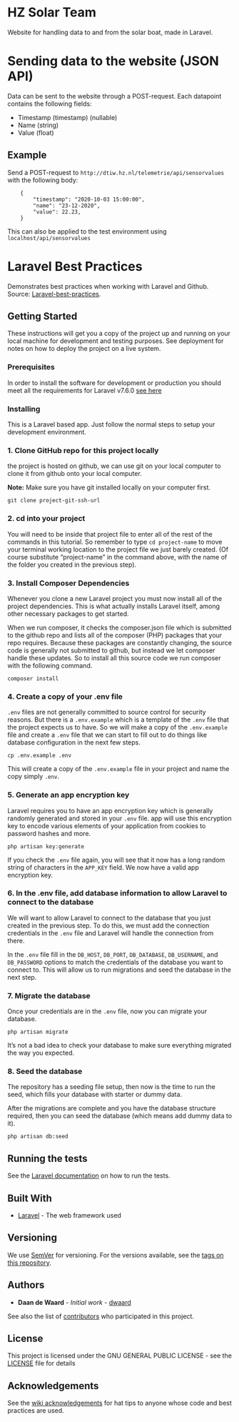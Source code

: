 # HZ Solar Team

Website for handling data to and from the solar boat, made in Laravel.

# Sending data to the website (JSON API)
Data can be sent to the website through a POST-request. Each datapoint contains the following fields:
- Timestamp (timestamp) (nullable)
- Name (string)
- Value (float)

## Example

Send a POST-request to `http://dtiw.hz.nl/telemetrie/api/sensorvalues` with the following body:

```
    {
        "timestamp": "2020-10-03 15:00:00",
        "name": "23-12-2020",
        "value": 22.23,
    }
```

This can also be applied to the test environment using `localhost/api/sensorvalues`

# Laravel Best Practices

Demonstrates best practices when working with Laravel and Github. Source: [Laravel-best-practices](https://github.com/dwaard/laravel-best-practices/wiki). 

## Getting Started

These instructions will get you a copy of the project up and running on your local machine for development and testing purposes. See deployment for notes on how to deploy the project on a live system.

### Prerequisites

In order to install the software for development or production you should meet all the requirements for Laravel v7.6.0 [see here](https://laravel.com/docs/7.x/installation)

### Installing

This is a Laravel based app. Just follow the normal steps to setup your development environment.

### 1. Clone GitHub repo for this project locally
the project is hosted on github, we can use git on your local computer to clone it from github onto your local computer.

**Note:** Make sure you have git installed locally on your computer first.

```shell script
git clone project-git-ssh-url
```

### 2. cd into your project
You will need to be inside that project file to enter all of the rest of the commands in this tutorial. So remember to 
type `cd project-name` to move your terminal working location to the project file we just barely created. (Of course 
substitute “project-name” in the command above, with the name of the folder you created in the previous step).

### 3. Install Composer Dependencies
Whenever you clone a new Laravel project you must now install all of the project dependencies. This is what actually 
installs Laravel itself, among other necessary packages to get started.

When we run composer, it checks the composer.json file which is submitted to the github repo and lists all of the 
composer (PHP) packages that your repo requires. Because these packages are constantly changing, the source code is 
generally not submitted to github, but instead we let composer handle these updates. So to install all this source code 
we run composer with the following command.

```shell script
composer install
```

### 4. Create a copy of your .env file
`.env` files are not generally committed to source control for security reasons. But there is a `.env.example` which is 
a template of the `.env` file that the project expects us to have. So we will make a copy of the `.env.example` file and 
create a `.env` file that we can start to fill out to do things like database configuration in the next few steps.

```shell script
cp .env.example .env
```

This will create a copy of the `.env.example` file in your project and name the copy simply `.env`.

### 5. Generate an app encryption key
Laravel requires you to have an app encryption key which is generally randomly generated and stored in your `.env` file. 
app will use this encryption key to encode various elements of your application from cookies to password hashes and 
more.

``` shell script
php artisan key:generate
```

If you check the `.env` file again, you will see that it now has a long random string of characters in the `APP_KEY` 
field. We now have a valid app encryption key.

### 6. In the .env file, add database information to allow Laravel to connect to the database
We will want to allow Laravel to connect to the database that you just created in the previous step. To do this, we must 
add the connection credentials in the `.env` file and Laravel will handle the connection from there.

In the `.env` file fill in the `DB_HOST`, `DB_PORT`, `DB_DATABASE`, `DB_USERNAME`, and `DB_PASSWORD` options to match 
the credentials of the database you want to connect to. This will allow us to run migrations and seed the database in 
the next step.

### 7. Migrate the database
Once your credentials are in the `.env` file, now you can migrate your database.

``` shell script
php artisan migrate
```

It’s not a bad idea to check your database to make sure everything migrated the way you expected.

### 8. Seed the database
The repository has a seeding file setup, then now is the time to run the seed, which fills your database with starter 
or dummy data.

After the migrations are complete and you have the database structure required, then you can seed the database (which 
means add dummy data to it).

``` shell script
php artisan db:seed
```

## Running the tests

See the [Laravel documentation](https://laravel.com/docs/7.x/testing#artisan-test-runner) on how to run the tests.

## Built With

* [Laravel](https://laravel.com/) - The web framework used

## Versioning

We use [SemVer](http://semver.org/) for versioning. For the versions available, see the [tags on this repository](https://github.com/HZICT/dtiw/tags). 

## Authors
* **Daan de Waard** - *Initial work* - [dwaard](https://github.com/dwaard)

See also the list of [contributors](https://github.com/HZICT/dtiw/contributors) who 
participated in this project.

## License

This project is licensed under the GNU GENERAL PUBLIC LICENSE - see the [LICENSE](LICENSE) file for details

## Acknowledgements

See the [wiki acknowledgements](https://github.com/dwaard/laravel-best-practices/wiki#acknowledgements) for hat tips to anyone whose code and best practices are used.
